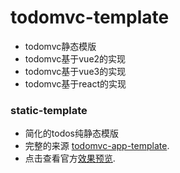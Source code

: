 # todomvc-template
- todomvc静态模版
- todomvc基于vue2的实现
- todomvc基于vue3的实现
- todomvc基于react的实现

### static-template
* 简化的todos纯静态模版
* 完整的来源 [todomvc-app-template](https://github.com/tastejs/todomvc-app-template).
* 点击查看官方[效果预览](http://todomvc.com/examples/vue/).
